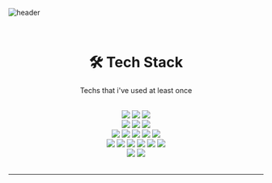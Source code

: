 ![header](https://capsule-render.vercel.app/api?type=waving&color=6E6E6E&height=300&section=header&text=fabius&fontSize=87&fontColor=FFFFFF&fontAlign=71&fontAlignY=48&desc=Dev&descAlign=83&descAlignY=60)
<div align=center>
<br>

# 🛠 Tech Stack
Techs that i've used at least once
</div>
<br>
<div align=center> 
  <img src="https://img.shields.io/badge/java-007396?style=for-the-badge&logo=java&logoColor=white"> 
  <img src="https://img.shields.io/badge/spring-6DB33F?style=for-the-badge&logo=spring&logoColor=white"> 
  <img src="https://img.shields.io/badge/Spring boot-6DB33F?style=for-the-badge&logo=Spring boot&logoColor=black"> 
  <br> 

  <img src="https://img.shields.io/badge/Spring Security-6DB33F?style=for-the-badge&logo=Spring Security&logoColor=black"> 
  <img src="https://img.shields.io/badge/Json web tokens-000000?style=for-the-badge&logo=Json web tokens&logoColor=white"> 
  <img src="https://img.shields.io/badge/gradle-02303A?style=for-the-badge&logo=gradle&logoColor=white"> 
  <br>
  
  <img src="https://img.shields.io/badge/amazonaws-232F3E?style=for-the-badge&logo=amazonaws&logoColor=white"> 
  <img src="https://img.shields.io/badge/amazonec2-FF9900?style=for-the-badge&logo=amazonec2&logoColor=white">
  <img src="https://img.shields.io/badge/amazonrds-527FFF?style=for-the-badge&logo=amazonrds&logoColor=white">
  <img src="https://img.shields.io/badge/mysql-4479A1?style=for-the-badge&logo=mysql&logoColor=white">
  <img src="https://img.shields.io/badge/amazonS3-569A31?style=for-the-badge&logo=amazons3&logoColor=white"> 
  <br>
  
  <img src="https://img.shields.io/badge/intellijidea-000000?style=for-the-badge&logo=intellijidea&logoColor=white"> 
  <img src="https://img.shields.io/badge/sourcetree-0052CC?style=for-the-badge&logo=sourcetree&logoColor=white"> 
  <img src="https://img.shields.io/badge/postman-FF6C37?style=for-the-badge&logo=postman&logoColor=white"> 
  <img src="https://img.shields.io/badge/swagger-85EA2D?style=for-the-badge&logo=swagger&logoColor=white"> 
  <img src="https://img.shields.io/badge/slack-4A154B?style=for-the-badge&logo=slack&logoColor=white"> 
  <img src="https://img.shields.io/badge/notion-000000?style=for-the-badge&logo=notion&logoColor=white"> 
  <br> 

  <img src="https://img.shields.io/badge/github-181717?style=for-the-badge&logo=github&logoColor=white">
  <img src="https://img.shields.io/badge/git-F05032?style=for-the-badge&logo=git&logoColor=white">
  <br> 
</div>
</div>
<br>
<hr>
<!--
**fabius96/fabius96** is a ✨ _special_ ✨ repository because its `README.md` (this file) appears on your GitHub profile.

Here are some ideas to get you started:

- 🔭 I’m currently working on ...
- 🌱 I’m currently learning ...
- 👯 I’m looking to collaborate on ...
- 🤔 I’m looking for help with ...
- 💬 Ask me about ...
- 📫 How to reach me: ...
- 😄 Pronouns: ...
- ⚡ Fun fact: ...
-->
